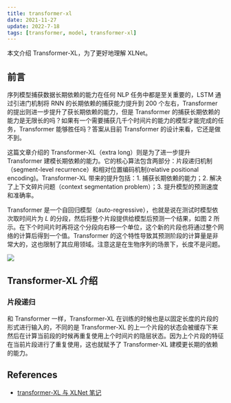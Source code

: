 ```yaml
---
title: transformer-xl
date: 2021-11-27
update: 2022-7-18
tags: [transformer, model, transformer-xl]
---
```


本文介绍 Transformer-XL，为了更好地理解 XLNet。

## 前言

序列模型捕获数据长期依赖的能力在任何 NLP 任务中都是至关重要的，LSTM 通过引进门机制将 RNN 的长期依赖的捕获能力提升到 200 个左右，Transformer 的提出则进一步提升了获长期依赖的能力，但是 Transformer 的捕获长期依赖的能力是无限长的吗？如果有一个需要捕获几千个时间片的能力的模型才能完成的任务，Transformer 能够胜任吗？答案从目前 Transformer 的设计来看，它还是做不到。

这篇文章介绍的 Transformer-XL（extra long）则是为了进一步提升 Transformer 建模长期依赖的能力。它的核心算法包含两部分：片段递归机制（segment-level recurrence）和相对位置编码机制(relative positional  encoding)。Transformer-XL 带来的提升包括：1. 捕获长期依赖的能力；2. 解决了上下文碎片问题（context  segmentation problem）；3. 提升模型的预测速度和准确率。

Transformer 是一个自回归模型（auto-regressive），也就是说在测试时模型依次取时间片为 $L$ 的分段，然后将整个片段提供给模型后预测一个结果，如图 2 所示。在下个时间片时再将这个分段向右移一个单位，这个新的片段也将通过整个网络的计算后得到一个值。Transformer 的这个特性导致其预测阶段的计算量是非常大的，这也限制了其应用领域。注意这是在生物序列的场景下，长度不是问题。

![](https://pic4.zhimg.com/v2-0062f7a1be5afd1b745731fa31833d63_b.webp)

## Transformer-XL 介绍

### 片段递归

和 Transformer 一样，Transformer-XL 在训练的时候也是以固定长度的片段的形式进行输入的，不同的是 Transformer-XL 的上一个片段的状态会被缓存下来然后在计算当前段的时候再重复使用上个时间片的隐层状态。因为上个片段的特征在当前片段进行了重复使用，这也就赋予了 Transformer-XL 建模更长期的依赖的能力。

## References

- [transformer-XL 与 XLNet 笔记](https://carlos9310.github.io/2019/11/11/transformer-xl-and-xlnet/)
